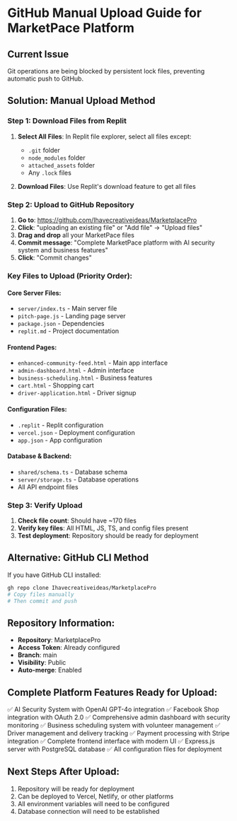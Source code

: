# GitHub Manual Upload Guide for MarketPace Platform

## Current Issue
Git operations are being blocked by persistent lock files, preventing automatic push to GitHub.

## Solution: Manual Upload Method

### Step 1: Download Files from Replit
1. **Select All Files**: In Replit file explorer, select all files except:
   - `.git` folder
   - `node_modules` folder  
   - `attached_assets` folder
   - Any `.lock` files

2. **Download Files**: Use Replit's download feature to get all files

### Step 2: Upload to GitHub Repository
1. **Go to**: https://github.com/Ihavecreativeideas/MarketplacePro
2. **Click**: "uploading an existing file" or "Add file" → "Upload files"
3. **Drag and drop** all your MarketPace files
4. **Commit message**: "Complete MarketPace platform with AI security system and business features"
5. **Click**: "Commit changes"

### Key Files to Upload (Priority Order):

#### Core Server Files:
- `server/index.ts` - Main server file
- `pitch-page.js` - Landing page server
- `package.json` - Dependencies
- `replit.md` - Project documentation

#### Frontend Pages:
- `enhanced-community-feed.html` - Main app interface
- `admin-dashboard.html` - Admin interface
- `business-scheduling.html` - Business features
- `cart.html` - Shopping cart
- `driver-application.html` - Driver signup

#### Configuration Files:
- `.replit` - Replit configuration
- `vercel.json` - Deployment configuration
- `app.json` - App configuration

#### Database & Backend:
- `shared/schema.ts` - Database schema
- `server/storage.ts` - Database operations
- All API endpoint files

### Step 3: Verify Upload
1. **Check file count**: Should have ~170 files
2. **Verify key files**: All HTML, JS, TS, and config files present
3. **Test deployment**: Repository should be ready for deployment

## Alternative: GitHub CLI Method
If you have GitHub CLI installed:
```bash
gh repo clone Ihavecreativeideas/MarketplacePro
# Copy files manually
# Then commit and push
```

## Repository Information:
- **Repository**: MarketplacePro
- **Access Token**: Already configured
- **Branch**: main
- **Visibility**: Public
- **Auto-merge**: Enabled

## Complete Platform Features Ready for Upload:
✅ AI Security System with OpenAI GPT-4o integration
✅ Facebook Shop integration with OAuth 2.0
✅ Comprehensive admin dashboard with security monitoring
✅ Business scheduling system with volunteer management
✅ Driver management and delivery tracking
✅ Payment processing with Stripe integration
✅ Complete frontend interface with modern UI
✅ Express.js server with PostgreSQL database
✅ All configuration files for deployment

## Next Steps After Upload:
1. Repository will be ready for deployment
2. Can be deployed to Vercel, Netlify, or other platforms
3. All environment variables will need to be configured
4. Database connection will need to be established